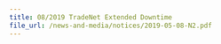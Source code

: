 ```yaml
---
title: 08/2019 TradeNet Extended Downtime 
file_url: /news-and-media/notices/2019-05-08-N2.pdf
---
```

